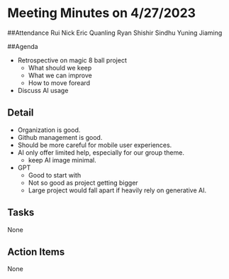 # Meeting Minutes on 4/27/2023

##Attendance
Rui
Nick
Eric
Quanling
Ryan
Shishir
Sindhu
Yuning
Jiaming


##Agenda
- Retrospective on magic 8 ball project
  - What should we keep
  - What we can improve
  - How to move foreard
- Discuss AI usage


## Detail
- Organization is good.
- Github management is good.
- Should be more careful for mobile user experiences.
- AI only offer limited help, especially for our group theme.
  - keep AI image minimal.
- GPT
  - Good to start with
  - Not so good as project getting bigger
  - Large project would fall apart if heavily rely on generative AI.


## Tasks
None



## Action Items
None